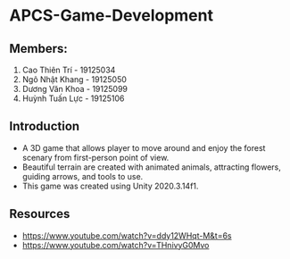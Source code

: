 # APCS-Game-Development

## Members: 
1. Cao Thiên Trí - 19125034
2. Ngô Nhật Khang - 19125050
3. Dương Văn Khoa - 19125099
4. Huỳnh Tuấn Lực - 19125106

## Introduction
- A 3D game that allows player to move around and enjoy the forest scenary from first-person point of view.
- Beautiful terrain are created with animated animals, attracting flowers, guiding arrows, and tools to use.
- This game was created using Unity 2020.3.14f1.

## Resources
- https://www.youtube.com/watch?v=ddy12WHqt-M&t=6s
- https://www.youtube.com/watch?v=THnivyG0Mvo

